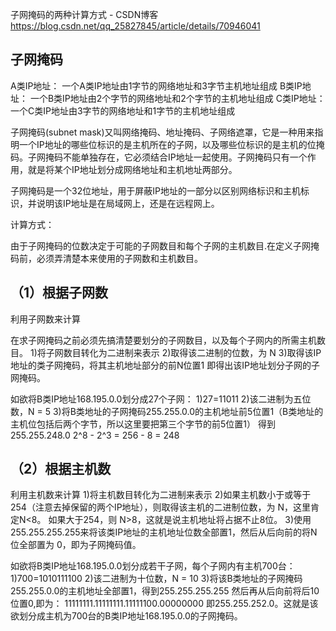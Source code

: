 
子网掩码的两种计算方式 - CSDN博客 
https://blog.csdn.net/qq_25827845/article/details/70946041

## 子网掩码

A类IP地址： 一个A类IP地址由1字节的网络地址和3字节主机地址组成
B类IP地址： 一个B类IP地址由2个字节的网络地址和2个字节的主机地址组成
C类IP地址： 一个C类IP地址由3字节的网络地址和1字节的主机地址组成

子网掩码(subnet mask)又叫网络掩码、地址掩码、子网络遮罩，它是一种用来指明一个IP地址的哪些位标识的是主机所在的子网，以及哪些位标识的是主机的位掩码。子网掩码不能单独存在，它必须结合IP地址一起使用。子网掩码只有一个作用，就是将某个IP地址划分成网络地址和主机地址两部分。

子网掩码是一个32位地址，用于屏蔽IP地址的一部分以区别网络标识和主机标识，并说明该IP地址是在局域网上，还是在远程网上。

计算方式：

由于子网掩码的位数决定于可能的子网数目和每个子网的主机数目.在定义子网掩码前，必须弄清楚本来使用的子网数和主机数目。

## （1）根据子网数

利用子网数来计算

在求子网掩码之前必须先搞清楚要划分的子网数目，以及每个子网内的所需主机数目。
1)将子网数目转化为二进制来表示
2)取得该二进制的位数，为 N
3)取得该IP地址的类子网掩码，将其主机地址部分的前N位置1 即得出该IP地址划分子网的子网掩码。

如欲将B类IP地址168.195.0.0划分成27个子网：
1)27=11011
2)该二进制为五位数，N = 5
3)将B类地址的子网掩码255.255.0.0的主机地址前5位置1（B类地址的主机位包括后两个字节，所以这里要把第三个字节的前5位置1）
得到 255.255.248.0
2^8 - 2^3 = 256 - 8 = 248

## （2）根据主机数

利用主机数来计算
1)将主机数目转化为二进制来表示
2)如果主机数小于或等于254（注意去掉保留的两个IP地址），则取得该主机的二进制位数，为 N，这里肯定N<8。
如果大于254，则 N>8，这就是说主机地址将占据不止8位。
3)使用255.255.255.255来将该类IP地址的主机地址位数全部置1，然后从后向前的将N位全部置为 0，即为子网掩码值。

如欲将B类IP地址168.195.0.0划分成若干子网，每个子网内有主机700台：
1)700=1010111100
2)该二进制为十位数，N = 10
3)将该B类地址的子网掩码255.255.0.0的主机地址全部置1，得到255.255.255.255
然后再从后向前将后10位置0,即为： 11111111.11111111.11111100.00000000
即255.255.252.0。这就是该欲划分成主机为700台的B类IP地址168.195.0.0的子网掩码。
